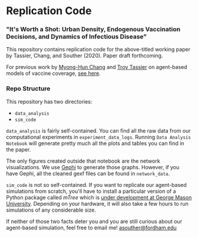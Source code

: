 # Replication Code

### "It's Worth a Shot: Urban Density, Endogenous Vaccination Decisions, and Dynamics of Infectious Disease"

This repository contains replication code for the above-titled working paper by Tassier, Chang, and Souther (2020). Paper draft forthcoming.

For previous work by [Myong-Hun Chang](https://academic.csuohio.edu/changm/) and [Troy Tassier](https://sites.google.com/site/troytassier/home) on agent-based models of vaccine coverage, [see here](https://idp.springer.com/authorize/casa?redirect_uri=https://link.springer.com/content/pdf/10.1007/s10614-019-09918-7.pdf&casa_token=YcKmIno4UWcAAAAA:k3JNvB9KoLsvrR8mct_02xxDK59pQsS-9NIbN7g8kw7EsHfs660-Z17LmVfL4YA8rwuJJN0rIWHIv41P7g).  

### Repo Structure

This repository has two directories: 

- `data_analysis`
- `sim_code` 

`data_analysis` is fairly self-contained. You can find all the raw data from our computational experiments in `experiment_data_logs`. Running `Data Analysis Notebook` will generate pretty much all the plots and tables you can find in the paper. 

The only figures created outside that notebook are the network visualizations. We use [Gephi](https://gephi.org/) to generate those graphs. However, if you have Gephi, all the cleaned gexf files can be found in `network_data`. 


`sim_code` is not so self-contained. If you want to replicate our agent-based simulations from scratch, you'll have to install a particular version of a Python package called *mTree* which is [under development at George Mason University](https://github.com/gmucsn). Depending on your hardware, it will also take a few hours to run simulations of any considerable size. 

If neither of those two facts deter you and you are still curious about our agent-based simulation, feel free to email me! asouther@fordham.edu


